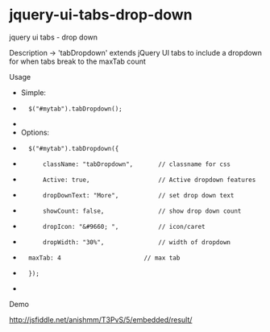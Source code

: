 jquery-ui-tabs-drop-down
========================

jquery ui tabs - drop down

Description ->  'tabDropdown' extends jQuery UI tabs to include a dropdown for when tabs break to the maxTab count

Usage

* Simple:
*   	$("#mytab").tabDropdown();
*
* Options:
*  		$("#mytab").tabDropdown({
*  			className: "tabDropdown",       // classname for css
*  			Active: true,                   // Active dropdown features
*  			dropDownText: "More",           // set drop down text
*  			showCount: false,               // show drop down count
*  			dropIcon: "&#9660; ",           // icon/caret
*  			dropWidth: "30%",               // width of dropdown
*       maxTab: 4                       // max tab
*  		});
*


Demo

<a href="http://jsfiddle.net/anishmm/T3PvS/5/embedded/result/">http://jsfiddle.net/anishmm/T3PvS/5/embedded/result/</a>
